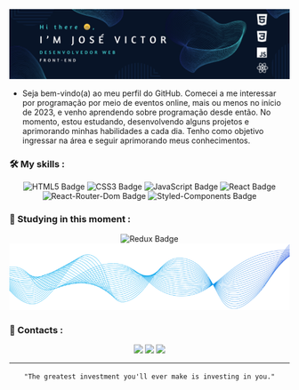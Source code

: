 <img src="./assets/git-hub-banner.png" alt="Banner" />

- Seja bem-vindo(a) ao meu perfil do GitHub. Comecei a me interessar por programação por meio de eventos online, mais ou menos no início de 2023, e venho aprendendo sobre programação desde então. No momento, estou estudando, desenvolvendo alguns projetos e aprimorando minhas habilidades a cada dia. Tenho como objetivo ingressar na área e seguir aprimorando meus conhecimentos.

### 🛠️ My skills :

<div align="center">
  
<img src="https://img.shields.io/badge/HTML5-E34F26?style=for-the-badge&logo=html5&logoColor=black" alt="HTML5 Badge" />
<img src="https://img.shields.io/badge/CSS3-1572B6?style=for-the-badge&logo=css3&logoColor=black" alt="CSS3 Badge" />
<img src="https://img.shields.io/badge/JavaScript-F7DF1E?style=for-the-badge&logo=javascript&logoColor=black" alt="JavaScript Badge" />
<img src="https://img.shields.io/badge/React-20232A?style=for-the-badge&logo=react" alt="React Badge" />
<img src="https://img.shields.io/badge/React_Router-CA4245?style=for-the-badge&logo=react-router&logoColor=black" alt="React-Router-Dom Badge" />
<img src="https://img.shields.io/badge/styled--components-DB7093?style=for-the-badge&logo=styled-components&logoColor=black" alt="Styled-Components Badge"/>

</div>

### 🧠 Studying in this moment :

<div align="center">
<img src="https://img.shields.io/badge/Redux-593D88?style=for-the-badge&logo=redux&logoColor=black" alt="Redux Badge" />
  
<img src="./assets/abstrato-azul-redemoinho.png" width="100%" height="120" alt="Computer Illustration" />
</div>

### 📒 Contacts :

<div align="center">

<a href="https://wa.me/5571986200315" target="_blank"><img src="https://img.shields.io/badge/WhatsApp-25D366?style=for-the-badge&logo=whatsapp&logoColor=white" /></a>
<a href="mailto:jose08.victor@gmail.com" target="_blank"><img src="https://img.shields.io/badge/Gmail-D14836?style=for-the-badge&logo=gmail&logoColor=white" /></a>
<a href="https://www.linkedin.com/in/josevictor08/" target="_blank"><img src="https://img.shields.io/badge/LinkedIn-0077B5?style=for-the-badge&logo=linkedin&logoColor=white" /></a>

<hr>

``` "The greatest investment you'll ever make is investing in you." ```

</div>
